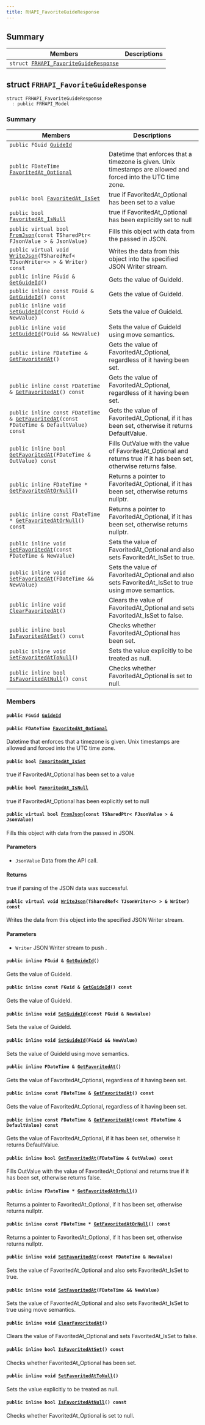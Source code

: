 ```yaml
---
title: RHAPI_FavoriteGuideResponse
---
```


## Summary

 Members                        | Descriptions                                
--------------------------------|---------------------------------------------
`struct `[`FRHAPI_FavoriteGuideResponse`](#structFRHAPI__FavoriteGuideResponse) | 

## struct `FRHAPI_FavoriteGuideResponse` <a id="structFRHAPI__FavoriteGuideResponse"></a>

```
struct FRHAPI_FavoriteGuideResponse
  : public FRHAPI_Model
```

### Summary

 Members                        | Descriptions                                
--------------------------------|---------------------------------------------
`public FGuid `[`GuideId`](#structFRHAPI__FavoriteGuideResponse_1abff00b6b3254f3fa75d0a47e25b5dc7d) | 
`public FDateTime `[`FavoritedAt_Optional`](#structFRHAPI__FavoriteGuideResponse_1ae5be731b8594b54e7ca907c820b7e50b) | Datetime that enforces that a timezone is given. Unix timestamps are allowed and forced into the UTC time zone.
`public bool `[`FavoritedAt_IsSet`](#structFRHAPI__FavoriteGuideResponse_1aaf7d1515c87314e6c17c5df14cb67b48) | true if FavoritedAt_Optional has been set to a value
`public bool `[`FavoritedAt_IsNull`](#structFRHAPI__FavoriteGuideResponse_1ac5076702811eabf7a4dcb0f5a1d40b16) | true if FavoritedAt_Optional has been explicitly set to null
`public virtual bool `[`FromJson`](#structFRHAPI__FavoriteGuideResponse_1af1b7de362a1cab5242e4aad3c8cb0ad3)`(const TSharedPtr< FJsonValue > & JsonValue)` | Fills this object with data from the passed in JSON.
`public virtual void `[`WriteJson`](#structFRHAPI__FavoriteGuideResponse_1a970dd4d074bae653015e7fba66fe4cf0)`(TSharedRef< TJsonWriter<> > & Writer) const` | Writes the data from this object into the specified JSON Writer stream.
`public inline FGuid & `[`GetGuideId`](#structFRHAPI__FavoriteGuideResponse_1adeb09cedc1331824b675e2bbed3ff681)`()` | Gets the value of GuideId.
`public inline const FGuid & `[`GetGuideId`](#structFRHAPI__FavoriteGuideResponse_1a2d395f1a2337a3dbe5c773f0925e5c80)`() const` | Gets the value of GuideId.
`public inline void `[`SetGuideId`](#structFRHAPI__FavoriteGuideResponse_1af5a7d2f5446de07385b87095b5f3337c)`(const FGuid & NewValue)` | Sets the value of GuideId.
`public inline void `[`SetGuideId`](#structFRHAPI__FavoriteGuideResponse_1ab260ef936ca3a07a45fd15ede9093024)`(FGuid && NewValue)` | Sets the value of GuideId using move semantics.
`public inline FDateTime & `[`GetFavoritedAt`](#structFRHAPI__FavoriteGuideResponse_1a979e995fd0acda9834e4eeb99127837a)`()` | Gets the value of FavoritedAt_Optional, regardless of it having been set.
`public inline const FDateTime & `[`GetFavoritedAt`](#structFRHAPI__FavoriteGuideResponse_1aecc2479e9e35e7f7d67871e3c388e3eb)`() const` | Gets the value of FavoritedAt_Optional, regardless of it having been set.
`public inline const FDateTime & `[`GetFavoritedAt`](#structFRHAPI__FavoriteGuideResponse_1a97d503728c6684d805d9aaca9cd35091)`(const FDateTime & DefaultValue) const` | Gets the value of FavoritedAt_Optional, if it has been set, otherwise it returns DefaultValue.
`public inline bool `[`GetFavoritedAt`](#structFRHAPI__FavoriteGuideResponse_1a2927dfe0ab2a2e5a0163d69149826da6)`(FDateTime & OutValue) const` | Fills OutValue with the value of FavoritedAt_Optional and returns true if it has been set, otherwise returns false.
`public inline FDateTime * `[`GetFavoritedAtOrNull`](#structFRHAPI__FavoriteGuideResponse_1a51fc78134832d5fad079b8373312b5b2)`()` | Returns a pointer to FavoritedAt_Optional, if it has been set, otherwise returns nullptr.
`public inline const FDateTime * `[`GetFavoritedAtOrNull`](#structFRHAPI__FavoriteGuideResponse_1a017336a66c9cf55c711f82746c563ffe)`() const` | Returns a pointer to FavoritedAt_Optional, if it has been set, otherwise returns nullptr.
`public inline void `[`SetFavoritedAt`](#structFRHAPI__FavoriteGuideResponse_1a310fc92d3386ae1d3e6d8f84459fa09b)`(const FDateTime & NewValue)` | Sets the value of FavoritedAt_Optional and also sets FavoritedAt_IsSet to true.
`public inline void `[`SetFavoritedAt`](#structFRHAPI__FavoriteGuideResponse_1ac2527893232b634ba4a2823982fe7c76)`(FDateTime && NewValue)` | Sets the value of FavoritedAt_Optional and also sets FavoritedAt_IsSet to true using move semantics.
`public inline void `[`ClearFavoritedAt`](#structFRHAPI__FavoriteGuideResponse_1a161e976b0f90a8e4e8d073421e6308b3)`()` | Clears the value of FavoritedAt_Optional and sets FavoritedAt_IsSet to false.
`public inline bool `[`IsFavoritedAtSet`](#structFRHAPI__FavoriteGuideResponse_1af384be3f3c8ef7bf5c81603c1be37efb)`() const` | Checks whether FavoritedAt_Optional has been set.
`public inline void `[`SetFavoritedAtToNull`](#structFRHAPI__FavoriteGuideResponse_1ad24e087e14d3cb52942932acb4a3cab9)`()` | Sets the value explicitly to be treated as null.
`public inline bool `[`IsFavoritedAtNull`](#structFRHAPI__FavoriteGuideResponse_1af8418c65cc11e623715e4dcbf03c6391)`() const` | Checks whether FavoritedAt_Optional is set to null.

### Members

#### `public FGuid `[`GuideId`](#structFRHAPI__FavoriteGuideResponse_1abff00b6b3254f3fa75d0a47e25b5dc7d) <a id="structFRHAPI__FavoriteGuideResponse_1abff00b6b3254f3fa75d0a47e25b5dc7d"></a>

#### `public FDateTime `[`FavoritedAt_Optional`](#structFRHAPI__FavoriteGuideResponse_1ae5be731b8594b54e7ca907c820b7e50b) <a id="structFRHAPI__FavoriteGuideResponse_1ae5be731b8594b54e7ca907c820b7e50b"></a>

Datetime that enforces that a timezone is given. Unix timestamps are allowed and forced into the UTC time zone.

#### `public bool `[`FavoritedAt_IsSet`](#structFRHAPI__FavoriteGuideResponse_1aaf7d1515c87314e6c17c5df14cb67b48) <a id="structFRHAPI__FavoriteGuideResponse_1aaf7d1515c87314e6c17c5df14cb67b48"></a>

true if FavoritedAt_Optional has been set to a value

#### `public bool `[`FavoritedAt_IsNull`](#structFRHAPI__FavoriteGuideResponse_1ac5076702811eabf7a4dcb0f5a1d40b16) <a id="structFRHAPI__FavoriteGuideResponse_1ac5076702811eabf7a4dcb0f5a1d40b16"></a>

true if FavoritedAt_Optional has been explicitly set to null

#### `public virtual bool `[`FromJson`](#structFRHAPI__FavoriteGuideResponse_1af1b7de362a1cab5242e4aad3c8cb0ad3)`(const TSharedPtr< FJsonValue > & JsonValue)` <a id="structFRHAPI__FavoriteGuideResponse_1af1b7de362a1cab5242e4aad3c8cb0ad3"></a>

Fills this object with data from the passed in JSON.

#### Parameters
* `JsonValue` Data from the API call.

#### Returns
true if parsing of the JSON data was successful.

#### `public virtual void `[`WriteJson`](#structFRHAPI__FavoriteGuideResponse_1a970dd4d074bae653015e7fba66fe4cf0)`(TSharedRef< TJsonWriter<> > & Writer) const` <a id="structFRHAPI__FavoriteGuideResponse_1a970dd4d074bae653015e7fba66fe4cf0"></a>

Writes the data from this object into the specified JSON Writer stream.

#### Parameters
* `Writer` JSON Writer stream to push .

#### `public inline FGuid & `[`GetGuideId`](#structFRHAPI__FavoriteGuideResponse_1adeb09cedc1331824b675e2bbed3ff681)`()` <a id="structFRHAPI__FavoriteGuideResponse_1adeb09cedc1331824b675e2bbed3ff681"></a>

Gets the value of GuideId.

#### `public inline const FGuid & `[`GetGuideId`](#structFRHAPI__FavoriteGuideResponse_1a2d395f1a2337a3dbe5c773f0925e5c80)`() const` <a id="structFRHAPI__FavoriteGuideResponse_1a2d395f1a2337a3dbe5c773f0925e5c80"></a>

Gets the value of GuideId.

#### `public inline void `[`SetGuideId`](#structFRHAPI__FavoriteGuideResponse_1af5a7d2f5446de07385b87095b5f3337c)`(const FGuid & NewValue)` <a id="structFRHAPI__FavoriteGuideResponse_1af5a7d2f5446de07385b87095b5f3337c"></a>

Sets the value of GuideId.

#### `public inline void `[`SetGuideId`](#structFRHAPI__FavoriteGuideResponse_1ab260ef936ca3a07a45fd15ede9093024)`(FGuid && NewValue)` <a id="structFRHAPI__FavoriteGuideResponse_1ab260ef936ca3a07a45fd15ede9093024"></a>

Sets the value of GuideId using move semantics.

#### `public inline FDateTime & `[`GetFavoritedAt`](#structFRHAPI__FavoriteGuideResponse_1a979e995fd0acda9834e4eeb99127837a)`()` <a id="structFRHAPI__FavoriteGuideResponse_1a979e995fd0acda9834e4eeb99127837a"></a>

Gets the value of FavoritedAt_Optional, regardless of it having been set.

#### `public inline const FDateTime & `[`GetFavoritedAt`](#structFRHAPI__FavoriteGuideResponse_1aecc2479e9e35e7f7d67871e3c388e3eb)`() const` <a id="structFRHAPI__FavoriteGuideResponse_1aecc2479e9e35e7f7d67871e3c388e3eb"></a>

Gets the value of FavoritedAt_Optional, regardless of it having been set.

#### `public inline const FDateTime & `[`GetFavoritedAt`](#structFRHAPI__FavoriteGuideResponse_1a97d503728c6684d805d9aaca9cd35091)`(const FDateTime & DefaultValue) const` <a id="structFRHAPI__FavoriteGuideResponse_1a97d503728c6684d805d9aaca9cd35091"></a>

Gets the value of FavoritedAt_Optional, if it has been set, otherwise it returns DefaultValue.

#### `public inline bool `[`GetFavoritedAt`](#structFRHAPI__FavoriteGuideResponse_1a2927dfe0ab2a2e5a0163d69149826da6)`(FDateTime & OutValue) const` <a id="structFRHAPI__FavoriteGuideResponse_1a2927dfe0ab2a2e5a0163d69149826da6"></a>

Fills OutValue with the value of FavoritedAt_Optional and returns true if it has been set, otherwise returns false.

#### `public inline FDateTime * `[`GetFavoritedAtOrNull`](#structFRHAPI__FavoriteGuideResponse_1a51fc78134832d5fad079b8373312b5b2)`()` <a id="structFRHAPI__FavoriteGuideResponse_1a51fc78134832d5fad079b8373312b5b2"></a>

Returns a pointer to FavoritedAt_Optional, if it has been set, otherwise returns nullptr.

#### `public inline const FDateTime * `[`GetFavoritedAtOrNull`](#structFRHAPI__FavoriteGuideResponse_1a017336a66c9cf55c711f82746c563ffe)`() const` <a id="structFRHAPI__FavoriteGuideResponse_1a017336a66c9cf55c711f82746c563ffe"></a>

Returns a pointer to FavoritedAt_Optional, if it has been set, otherwise returns nullptr.

#### `public inline void `[`SetFavoritedAt`](#structFRHAPI__FavoriteGuideResponse_1a310fc92d3386ae1d3e6d8f84459fa09b)`(const FDateTime & NewValue)` <a id="structFRHAPI__FavoriteGuideResponse_1a310fc92d3386ae1d3e6d8f84459fa09b"></a>

Sets the value of FavoritedAt_Optional and also sets FavoritedAt_IsSet to true.

#### `public inline void `[`SetFavoritedAt`](#structFRHAPI__FavoriteGuideResponse_1ac2527893232b634ba4a2823982fe7c76)`(FDateTime && NewValue)` <a id="structFRHAPI__FavoriteGuideResponse_1ac2527893232b634ba4a2823982fe7c76"></a>

Sets the value of FavoritedAt_Optional and also sets FavoritedAt_IsSet to true using move semantics.

#### `public inline void `[`ClearFavoritedAt`](#structFRHAPI__FavoriteGuideResponse_1a161e976b0f90a8e4e8d073421e6308b3)`()` <a id="structFRHAPI__FavoriteGuideResponse_1a161e976b0f90a8e4e8d073421e6308b3"></a>

Clears the value of FavoritedAt_Optional and sets FavoritedAt_IsSet to false.

#### `public inline bool `[`IsFavoritedAtSet`](#structFRHAPI__FavoriteGuideResponse_1af384be3f3c8ef7bf5c81603c1be37efb)`() const` <a id="structFRHAPI__FavoriteGuideResponse_1af384be3f3c8ef7bf5c81603c1be37efb"></a>

Checks whether FavoritedAt_Optional has been set.

#### `public inline void `[`SetFavoritedAtToNull`](#structFRHAPI__FavoriteGuideResponse_1ad24e087e14d3cb52942932acb4a3cab9)`()` <a id="structFRHAPI__FavoriteGuideResponse_1ad24e087e14d3cb52942932acb4a3cab9"></a>

Sets the value explicitly to be treated as null.

#### `public inline bool `[`IsFavoritedAtNull`](#structFRHAPI__FavoriteGuideResponse_1af8418c65cc11e623715e4dcbf03c6391)`() const` <a id="structFRHAPI__FavoriteGuideResponse_1af8418c65cc11e623715e4dcbf03c6391"></a>

Checks whether FavoritedAt_Optional is set to null.

